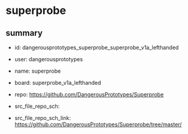 # superprobe
 
## summary 
* id: dangerousprototypes_superprobe_superprobe_v1a_lefthanded
* user: dangerousprototypes
* name: superprobe
* board: superprobe_v1a_lefthanded
* repo: https://github.com/DangerousPrototypes/Superprobe



* src_file_repo_sch: 
* src_file_repo_sch_link: https://github.com/DangerousPrototypes/Superprobe/tree/master/







